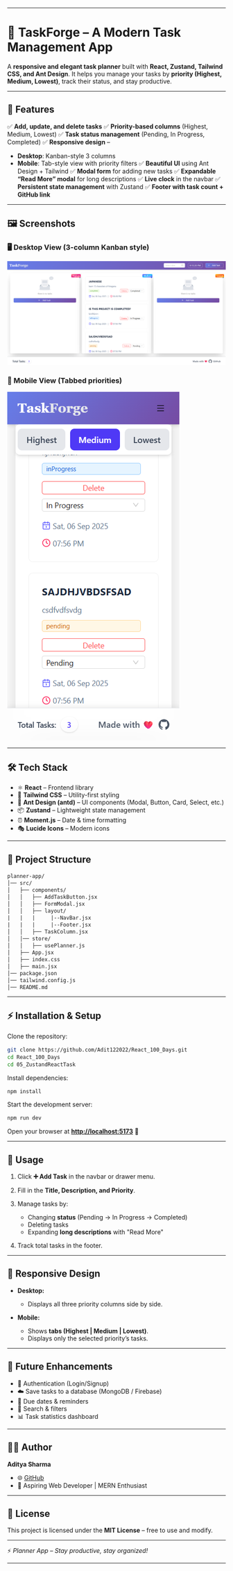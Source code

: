 
---

# 📝 TaskForge – A Modern Task Management App

A **responsive and elegant task planner** built with **React, Zustand, Tailwind CSS, and Ant Design**.
It helps you manage your tasks by **priority (Highest, Medium, Lowest)**, track their status, and stay productive.

---

## 🚀 Features

✅ **Add, update, and delete tasks**
✅ **Priority-based columns** (Highest, Medium, Lowest)
✅ **Task status management** (Pending, In Progress, Completed)
✅ **Responsive design** –

* **Desktop**: Kanban-style 3 columns
* **Mobile**: Tab-style view with priority filters
  ✅ **Beautiful UI** using Ant Design + Tailwind
  ✅ **Modal form** for adding new tasks
  ✅ **Expandable “Read More” modal** for long descriptions
  ✅ **Live clock** in the navbar
  ✅ **Persistent state management** with Zustand
  ✅ **Footer with task count + GitHub link**

---

## 🖼️ Screenshots

### 🖥️ Desktop View (3-column Kanban style)

![Desktop View](src/assets/desktop-view.png)

### 📱 Mobile View (Tabbed priorities)

![Mobile View](src/assets/mobile-view.png)

---

## 🛠️ Tech Stack

* ⚛️ **React** – Frontend library
* 🎨 **Tailwind CSS** – Utility-first styling
* 🧩 **Ant Design (antd)** – UI components (Modal, Button, Card, Select, etc.)
* 📦 **Zustand** – Lightweight state management
* ⏰ **Moment.js** – Date & time formatting
* 🎭 **Lucide Icons** – Modern icons

---

## 📂 Project Structure

```
planner-app/
│── src/
│   ├── components/
│   │   ├── AddTaskButton.jsx
│   │   ├── FormModal.jsx
│   │   ├── layout/
|   |   |     |--NavBar.jsx
|   |   |     |--Footer.jsx
│   │   ├── TaskColumn.jsx
│   │── store/
│   │   ├── usePlanner.js
│   ├── App.jsx
│   ├── index.css
│   ├── main.jsx
│── package.json
│── tailwind.config.js
│── README.md
```

---

## ⚡ Installation & Setup

Clone the repository:

```bash
git clone https://github.com/Adit122022/React_100_Days.git
cd React_100_Days
cd 05_ZustandReactTask
```

Install dependencies:

```bash
npm install
```

Start the development server:

```bash
npm run dev
```

Open your browser at **[http://localhost:5173](http://localhost:5173)** 🎉

---

## 🎯 Usage

1. Click **➕ Add Task** in the navbar or drawer menu.
2. Fill in the **Title, Description, and Priority**.
3. Manage tasks by:

   * Changing **status** (Pending → In Progress → Completed)
   * Deleting tasks
   * Expanding **long descriptions** with "Read More"
4. Track total tasks in the footer.

---

## 📱 Responsive Design

* **Desktop:**

  * Displays all three priority columns side by side.

* **Mobile:**

  * Shows **tabs (Highest | Medium | Lowest)**.
  * Displays only the selected priority’s tasks.

---

## 🌟 Future Enhancements

* 🔐 Authentication (Login/Signup)
* ☁️ Save tasks to a database (MongoDB / Firebase)
* 📅 Due dates & reminders
* 🔎 Search & filters
* 📊 Task statistics dashboard

---

## 👨‍💻 Author

**Aditya Sharma**

* 🌐 [GitHub](https://github.com/Adit122022)
* 💼 Aspiring Web Developer | MERN Enthusiast

---

## 📜 License

This project is licensed under the **MIT License** – free to use and modify.

---

⚡ *Planner App – Stay productive, stay organized!*

---

